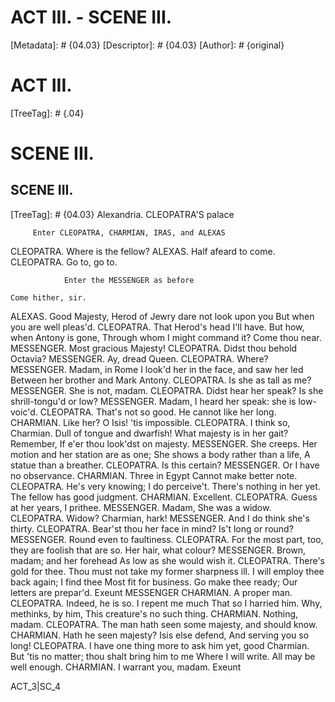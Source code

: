 # ACT III. - SCENE III.
[Metadata]: # {04.03}
[Descriptor]: # {04.03}
[Author]: # {original}
# ACT III.

[TreeTag]: # {.04}

# SCENE III.
## SCENE III.
[TreeTag]: # {04.03}
              Alexandria. CLEOPATRA'S palace

         Enter CLEOPATRA, CHARMIAN, IRAS, and ALEXAS

  CLEOPATRA. Where is the fellow?
  ALEXAS. Half afeard to come.
  CLEOPATRA. Go to, go to.

                Enter the MESSENGER as before

    Come hither, sir.
  ALEXAS. Good Majesty,
    Herod of Jewry dare not look upon you
    But when you are well pleas'd.
  CLEOPATRA. That Herod's head
    I'll have. But how, when Antony is gone,
    Through whom I might command it? Come thou near.
  MESSENGER. Most gracious Majesty!
  CLEOPATRA. Didst thou behold Octavia?
  MESSENGER. Ay, dread Queen.
  CLEOPATRA. Where?
  MESSENGER. Madam, in Rome
    I look'd her in the face, and saw her led
    Between her brother and Mark Antony.
  CLEOPATRA. Is she as tall as me?
  MESSENGER. She is not, madam.
  CLEOPATRA. Didst hear her speak? Is she shrill-tongu'd or low?
  MESSENGER. Madam, I heard her speak: she is low-voic'd.
  CLEOPATRA. That's not so good. He cannot like her long.
  CHARMIAN. Like her? O Isis! 'tis impossible.
  CLEOPATRA. I think so, Charmian. Dull of tongue and dwarfish!
    What majesty is in her gait? Remember,
    If e'er thou look'dst on majesty.
  MESSENGER. She creeps.
    Her motion and her station are as one;
    She shows a body rather than a life,
    A statue than a breather.
  CLEOPATRA. Is this certain?
  MESSENGER. Or I have no observance.
  CHARMIAN. Three in Egypt
    Cannot make better note.
  CLEOPATRA. He's very knowing;
    I do perceive't. There's nothing in her yet.
    The fellow has good judgment.
  CHARMIAN. Excellent.
  CLEOPATRA. Guess at her years, I prithee.
  MESSENGER. Madam,
    She was a widow.
  CLEOPATRA. Widow? Charmian, hark!
  MESSENGER. And I do think she's thirty.
  CLEOPATRA. Bear'st thou her face in mind? Is't long or round?
  MESSENGER. Round even to faultiness.
  CLEOPATRA. For the most part, too, they are foolish that are so.
    Her hair, what colour?
  MESSENGER. Brown, madam; and her forehead
    As low as she would wish it.
  CLEOPATRA. There's gold for thee.
    Thou must not take my former sharpness ill.
    I will employ thee back again; I find thee
    Most fit for business. Go make thee ready;
    Our letters are prepar'd.                   Exeunt MESSENGER
  CHARMIAN. A proper man.
  CLEOPATRA. Indeed, he is so. I repent me much
    That so I harried him. Why, methinks, by him,
    This creature's no such thing.
  CHARMIAN. Nothing, madam.
  CLEOPATRA. The man hath seen some majesty, and should know.
  CHARMIAN. Hath he seen majesty? Isis else defend,
    And serving you so long!
  CLEOPATRA. I have one thing more to ask him yet, good Charmian.
    But 'tis no matter; thou shalt bring him to me
    Where I will write. All may be well enough.
  CHARMIAN. I warrant you, madam.                         Exeunt

ACT_3|SC_4
